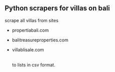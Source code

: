 ## Python scrapers for villas on bali 

scrape all villas from sites 
* propertiabali.com
* balitreasureproperties.com
* villablisale.com

  \
to lists in csv format.
